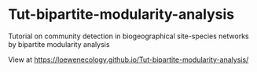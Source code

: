 # Tut-bipartite-modularity-analysis
Tutorial on community detection in biogeographical site-species networks by bipartite modularity analysis

View at https://loewenecology.github.io/Tut-bipartite-modularity-analysis/

